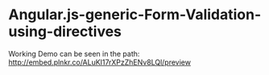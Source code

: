 # Angular.js-generic-Form-Validation-using-directives

Working Demo can be seen in the path:
http://embed.plnkr.co/ALuKI17rXPzZhENv8LQl/preview
